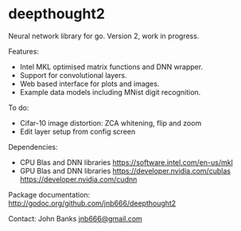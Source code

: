 deepthought2
============
Neural network library for go. Version 2, work in progress. 

Features:
* Intel MKL optimised matrix functions and DNN wrapper.
* Support for convolutional layers.
* Web based interface for plots and images.
* Example data models including MNist digit recognition.

To do:
* Cifar-10 image distortion: ZCA whitening, flip and zoom
* Edit layer setup from config screen

Dependencies:
* CPU Blas and DNN libraries <https://software.intel.com/en-us/mkl>
* GPU Blas and DNN libraries <https://developer.nvidia.com/cublas> <https://developer.nvidia.com/cudnn>

Package documentation: <http://godoc.org/github.com/jnb666/deepthought2>

Contact: John Banks <jnb666@gmail.com>
